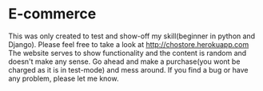 # E-commerce

This was only created to test and show-off my skill(beginner in python and Django). Please feel free to take a look at http://chostore.herokuapp.com
The website serves to show functionality and the content is random and doesn't make any sense. Go ahead and make a purchase(you wont be charged as it is in test-mode) and mess around. If you find a bug or have any problem, please let me know.
